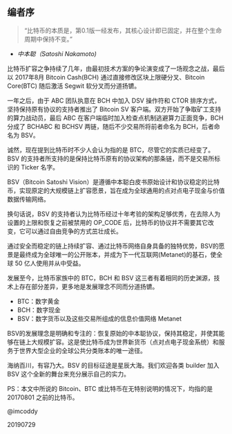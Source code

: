 ## 编者序

> “比特币的本质是，第0.1版一经发布，其核心设计即已固定，并在整个生命周期中保持不变。”
- <cite>中本聪（Satoshi Nakamoto)</cite>

比特币扩容之争持续了几年，由最初技术方案的争论演变成了一场观念之战，最后以 2017年8月 Bitcoin Cash(BCH) 通过直接修改区块上限硬分叉、Bitcoin Core(BTC) 随后激活 Segwit 软分叉而分道扬镳。

一年之后，由于 ABC 团队执意在 BCH 中加入 DSV 操作符和 CTOR 排序方式，坚持保持原有协议的支持者推出了 Bitcoin SV 客户端。双方开始了争取矿工支持的算力战动员，最后 ABC 在客户端临时加入检查点机制逃避算力正面竞争，BCH 分成了 BCHABC 和 BCHSV 两链，随后不少交易所将前者命名为 BCH，后者命名为 BSV。

诚然，现在提到比特币时不少人会认为指的是 BTC，尽管它的实质已经变了。BSV 的支持者所支持的是保持比特币原有的协议架构的那条链，而不是交易所标识的 Ticker 名字。

BSV（Bitcoin Satoshi Vision）是遵循中本聪白皮书原始设计和协议稳定的比特币，实现原定的大规模链上扩容愿景，旨在成为全球通用的点对点电子现金与价值数据传输网络。

换句话说，BSV 的支持者认为比特币经过十年考验的架构足够优秀，在去除人为设置的上限和恢复之前被禁用的 OP_CODE 后，比特币的协议并不需要其它改变，它可以通过自由竞争的方式茁壮成长。

通过安全而稳定的链上持续扩容、通过比特币网络自身具备的独特优势，BSV的愿景是最终成为全球唯一的公开账本，并成为下一代互联网(Metanet)的基石，使全球 50 亿人使用并从中受益。

发展至今，比特币家族中的 BTC，BCH 和 BSV 这三者有着相同的历史渊源，技术上存在部分差异，更多地是发展理念不同而分道扬镳。

* BTC：数字黄金
* BCH：数字现金
* BSV：数字货币以及这些交易所组成的信息价值网络 Metanet

BSV的发展理念是明确和专注的：恢复原始的中本聪协议，保持其稳定，并使其能够在链上大规模扩容。这是使比特币成为世界新货币（点对点电子现金系统）和服务于世界大型企业的全球公共分类账本的唯一途径。

海纳百川，有容乃大。BSV 的目标征途是星辰大海。我们欢迎各类 builder 加入 BSV 这个全新的舞台来充分展示自己的实力。

PS：本文中所说的 Bitcoin、BTC 或比特币在无特别说明的情况下，均指的是 20170801 之前的比特币。

@imcoddy

20190729
